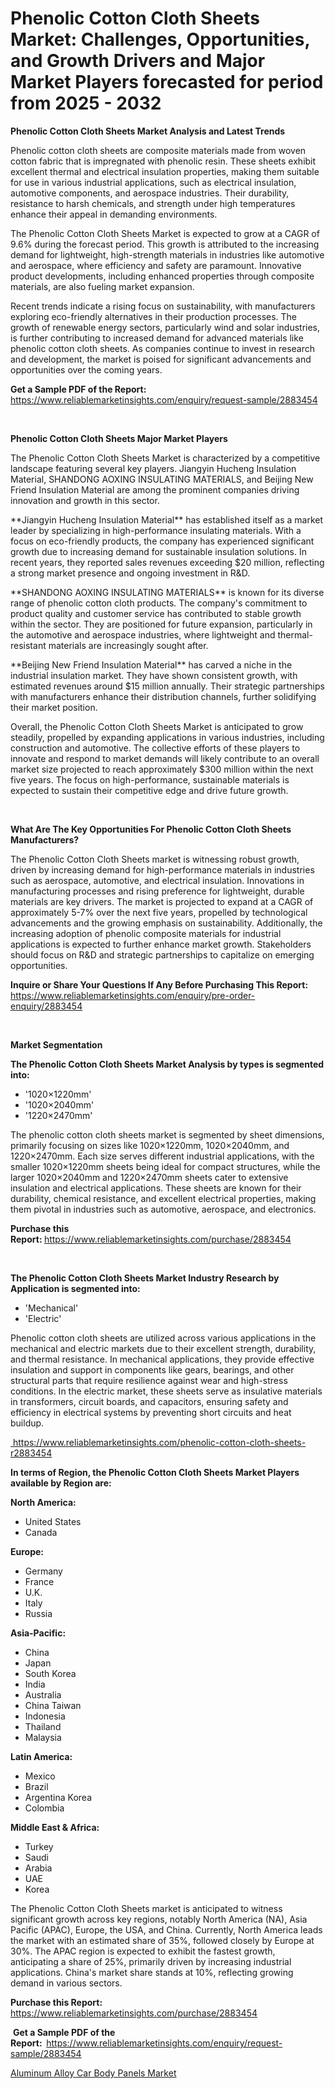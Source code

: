 <p><h1>Phenolic Cotton Cloth Sheets Market: Challenges, Opportunities, and Growth Drivers and Major Market Players forecasted for period from 2025 - 2032</h1></p><p><strong>Phenolic Cotton Cloth Sheets Market Analysis and Latest Trends</strong></p>
<p><p>Phenolic cotton cloth sheets are composite materials made from woven cotton fabric that is impregnated with phenolic resin. These sheets exhibit excellent thermal and electrical insulation properties, making them suitable for use in various industrial applications, such as electrical insulation, automotive components, and aerospace industries. Their durability, resistance to harsh chemicals, and strength under high temperatures enhance their appeal in demanding environments.</p><p>The Phenolic Cotton Cloth Sheets Market is expected to grow at a CAGR of 9.6% during the forecast period. This growth is attributed to the increasing demand for lightweight, high-strength materials in industries like automotive and aerospace, where efficiency and safety are paramount. Innovative product developments, including enhanced properties through composite materials, are also fueling market expansion. </p><p>Recent trends indicate a rising focus on sustainability, with manufacturers exploring eco-friendly alternatives in their production processes. The growth of renewable energy sectors, particularly wind and solar industries, is further contributing to increased demand for advanced materials like phenolic cotton cloth sheets. As companies continue to invest in research and development, the market is poised for significant advancements and opportunities over the coming years.</p></p>
<p><strong>Get a Sample PDF of the Report:&nbsp;</strong> <a href="https://www.reliablemarketinsights.com/enquiry/request-sample/2883454?utm_campaign=2441&utm_medium=2&utm_source=Github&utm_content=ia&utm_term=13032025&utm_id=phenolic-cotton-cloth-sheets">https://www.reliablemarketinsights.com/enquiry/request-sample/2883454</a></p>
<p>&nbsp;</p>
<p><strong>Phenolic Cotton Cloth Sheets Major Market Players</strong></p>
<p><p>The Phenolic Cotton Cloth Sheets Market is characterized by a competitive landscape featuring several key players. Jiangyin Hucheng Insulation Material, SHANDONG AOXING INSULATING MATERIALS, and Beijing New Friend Insulation Material are among the prominent companies driving innovation and growth in this sector.</p><p>**Jiangyin Hucheng Insulation Material** has established itself as a market leader by specializing in high-performance insulating materials. With a focus on eco-friendly products, the company has experienced significant growth due to increasing demand for sustainable insulation solutions. In recent years, they reported sales revenues exceeding $20 million, reflecting a strong market presence and ongoing investment in R&D.</p><p>**SHANDONG AOXING INSULATING MATERIALS** is known for its diverse range of phenolic cotton cloth products. The company's commitment to product quality and customer service has contributed to stable growth within the sector. They are positioned for future expansion, particularly in the automotive and aerospace industries, where lightweight and thermal-resistant materials are increasingly sought after.</p><p>**Beijing New Friend Insulation Material** has carved a niche in the industrial insulation market. They have shown consistent growth, with estimated revenues around $15 million annually. Their strategic partnerships with manufacturers enhance their distribution channels, further solidifying their market position.</p><p>Overall, the Phenolic Cotton Cloth Sheets Market is anticipated to grow steadily, propelled by expanding applications in various industries, including construction and automotive. The collective efforts of these players to innovate and respond to market demands will likely contribute to an overall market size projected to reach approximately $300 million within the next five years. The focus on high-performance, sustainable materials is expected to sustain their competitive edge and drive future growth.</p></p>
<p>&nbsp;</p>
<p><strong>What Are The Key Opportunities For Phenolic Cotton Cloth Sheets Manufacturers?</strong></p>
<p><p>The Phenolic Cotton Cloth Sheets market is witnessing robust growth, driven by increasing demand for high-performance materials in industries such as aerospace, automotive, and electrical insulation. Innovations in manufacturing processes and rising preference for lightweight, durable materials are key drivers. The market is projected to expand at a CAGR of approximately 5-7% over the next five years, propelled by technological advancements and the growing emphasis on sustainability. Additionally, the increasing adoption of phenolic composite materials for industrial applications is expected to further enhance market growth. Stakeholders should focus on R&D and strategic partnerships to capitalize on emerging opportunities.</p></p>
<p><strong>Inquire or Share Your Questions If Any Before Purchasing This Report:</strong> <a href="https://www.reliablemarketinsights.com/enquiry/pre-order-enquiry/2883454?utm_campaign=2441&utm_medium=2&utm_source=Github&utm_content=ia&utm_term=13032025&utm_id=phenolic-cotton-cloth-sheets">https://www.reliablemarketinsights.com/enquiry/pre-order-enquiry/2883454</a></p>
<p>&nbsp;</p>
<p><strong>Market Segmentation</strong></p>
<p><strong>The Phenolic Cotton Cloth Sheets Market Analysis by types is segmented into:</strong></p>
<p><ul><li>'1020×1220mm'</li><li>'1020×2040mm'</li><li>'1220×2470mm'</li></ul></p>
<p><p>The phenolic cotton cloth sheets market is segmented by sheet dimensions, primarily focusing on sizes like 1020×1220mm, 1020×2040mm, and 1220×2470mm. Each size serves different industrial applications, with the smaller 1020×1220mm sheets being ideal for compact structures, while the larger 1020×2040mm and 1220×2470mm sheets cater to extensive insulation and electrical applications. These sheets are known for their durability, chemical resistance, and excellent electrical properties, making them pivotal in industries such as automotive, aerospace, and electronics.</p></p>
<p><strong>Purchase this Report:&nbsp;</strong><a href="https://www.reliablemarketinsights.com/purchase/2883454?utm_campaign=2441&utm_medium=2&utm_source=Github&utm_content=ia&utm_term=13032025&utm_id=phenolic-cotton-cloth-sheets">https://www.reliablemarketinsights.com/purchase/2883454</a></p>
<p>&nbsp;</p>
<p><strong>The Phenolic Cotton Cloth Sheets Market Industry Research by Application is segmented into:</strong></p>
<p><ul><li>'Mechanical'</li><li>'Electric'</li></ul></p>
<p><p>Phenolic cotton cloth sheets are utilized across various applications in the mechanical and electric markets due to their excellent strength, durability, and thermal resistance. In mechanical applications, they provide effective insulation and support in components like gears, bearings, and other structural parts that require resilience against wear and high-stress conditions. In the electric market, these sheets serve as insulative materials in transformers, circuit boards, and capacitors, ensuring safety and efficiency in electrical systems by preventing short circuits and heat buildup.</p></p>
<p><a href="https://www.reliablemarketinsights.com/phenolic-cotton-cloth-sheets-r2883454?utm_campaign=2441&utm_medium=2&utm_source=Github&utm_content=ia&utm_term=13032025&utm_id=phenolic-cotton-cloth-sheets">&nbsp;https://www.reliablemarketinsights.com/phenolic-cotton-cloth-sheets-r2883454</a></p>
<p><strong>In terms of Region, the Phenolic Cotton Cloth Sheets Market Players available by Region are:</strong></p>
<p>
    <p> <strong> North America: </strong>
        <ul>
            <li>United States</li>
            <li>Canada</li>
        </ul>
        </p> 
    <p> <strong> Europe: </strong>
        <ul>
            <li>Germany</li>
            <li>France</li>
            <li>U.K.</li>
            <li>Italy</li>
            <li>Russia</li>
        </ul>
        </p> 
    <p> <strong> Asia-Pacific: </strong>
        <ul>
            <li>China</li>
            <li>Japan</li>
            <li>South Korea</li>
            <li>India</li>
            <li>Australia</li>
            <li>China Taiwan</li>
            <li>Indonesia</li>
            <li>Thailand</li>
            <li>Malaysia</li>
        </ul>
        </p> 
    <p> <strong> Latin America: </strong>
        <ul>
            <li>Mexico</li>
            <li>Brazil</li>
            <li>Argentina Korea</li>
            <li>Colombia</li>
        </ul>
        </p> 
    <p> <strong> Middle East & Africa: </strong>
        <ul>
            <li>Turkey</li>
            <li>Saudi</li>
            <li>Arabia</li>
            <li>UAE</li>
            <li>Korea</li>
        </ul>
    </p>
    </p>
<p><p>The Phenolic Cotton Cloth Sheets market is anticipated to witness significant growth across key regions, notably North America (NA), Asia Pacific (APAC), Europe, the USA, and China. Currently, North America leads the market with an estimated share of 35%, followed closely by Europe at 30%. The APAC region is expected to exhibit the fastest growth, anticipating a share of 25%, primarily driven by increasing industrial applications. China's market share stands at 10%, reflecting growing demand in various sectors.</p></p>
<p><strong>Purchase this Report: </strong><a href="https://www.reliablemarketinsights.com/purchase/2883454?utm_campaign=2441&utm_medium=2&utm_source=Github&utm_content=ia&utm_term=13032025&utm_id=phenolic-cotton-cloth-sheets">https://www.reliablemarketinsights.com/purchase/2883454</a></p>
<p>&nbsp;<strong>Get a Sample PDF of the Report:&nbsp;&nbsp;</strong><a href="https://www.reliablemarketinsights.com/enquiry/request-sample/2883454?utm_campaign=2441&utm_medium=2&utm_source=Github&utm_content=ia&utm_term=13032025&utm_id=phenolic-cotton-cloth-sheets">https://www.reliablemarketinsights.com/enquiry/request-sample/2883454</a></p>
<p><strong></strong></p>
<p><p><a href="https://github.com/ilonaenterline65/Market-Research-Report-List-1/blob/main/aluminum-alloy-car-body-panels-market.md?utm_campaign=2441&utm_medium=2&utm_source=Github&utm_content=ia&utm_term=13032025&utm_id=phenolic-cotton-cloth-sheets">Aluminum Alloy Car Body Panels Market</a></p></p>